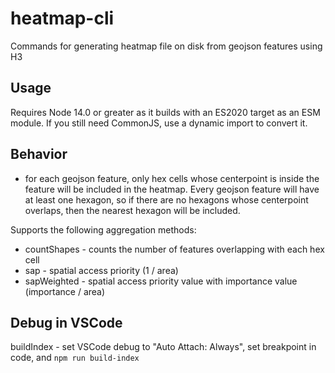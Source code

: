 # heatmap-cli

Commands for generating heatmap file on disk from geojson features using H3

## Usage

Requires Node 14.0 or greater as it builds with an ES2020 target as an ESM module. If you still need CommonJS, use a dynamic import to convert it.

## Behavior

- for each geojson feature, only hex cells whose centerpoint is inside the feature will be included in the heatmap.  Every geojson feature will have at least one hexagon, so if there are no hexagons whose centerpoint overlaps, then the nearest hexagon will be included.

Supports the following aggregation methods:
- countShapes - counts the number of features overlapping with each hex cell
- sap - spatial access priority (1 / area)
- sapWeighted - spatial access priority value with importance value (importance / area)

## Debug in VSCode

buildIndex - set VSCode debug to "Auto Attach: Always", set breakpoint in code, and `npm run build-index`
